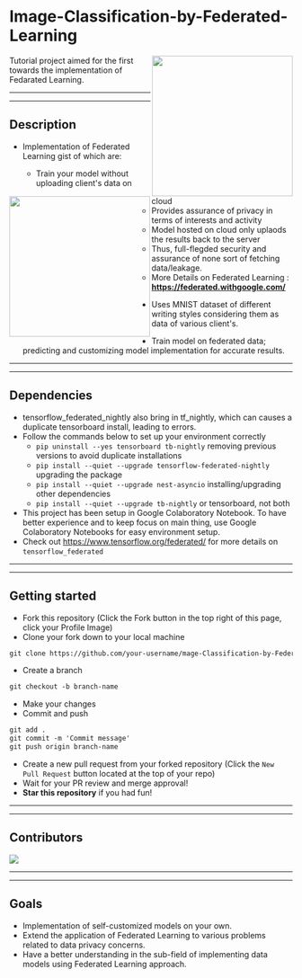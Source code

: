# Image-Classification-by-Federated-Learning
<img src="https://federated.withgoogle.com/assets/comic/panel034_2x.png" align="right" height="250px" width="250px">
Tutorial project aimed for the first towards the implementation of Fedarated Learning.

_________________________________________________________________________________________________________________________________________________________________
_________________________________________________________________________________________________________________________________________________________________

## Description
<img src="https://federated.withgoogle.com/assets/comic/panel046_2x.png" align="left" height="250px" width="250px">

- Implementation of Federated Learning gist of which are:

    - Train your model without uploading client's data on cloud
    - Provides assurance of privacy in terms of interests and activity
    - Model hosted on cloud only uplaods the results back to the server
    - Thus, full-flegded security and assurance of none sort of fetching data/leakage.
    - More Details on Federated Learning : **https://federated.withgoogle.com/**

- Uses MNIST dataset of different writing styles considering them as data of various client's.


- Train model on federated data; predicting and customizing model implementation for accurate results.
_________________________________________________________________________________________________________________________________________________________________
_________________________________________________________________________________________________________________________________________________________________

## Dependencies
- tensorflow_federated_nightly also bring in tf_nightly, which can causes a duplicate tensorboard install, leading to errors.
- Follow the commands below to set up your environment correctly
  - ```pip uninstall --yes tensorboard tb-nightly``` removing previous versions to avoid duplicate installations
  - ```pip install --quiet --upgrade tensorflow-federated-nightly``` upgrading the package
  - ```pip install --quiet --upgrade nest-asyncio``` installing/upgrading other dependencies
  - ```pip install --quiet --upgrade tb-nightly``` or tensorboard, not both
- This project has been setup in Google Colaboratory Notebook. To have better experience and to keep focus on main thing, use Google Colaboratory Notebooks for easy environment setup.
- Check out https://www.tensorflow.org/federated/ for more details on `tensorflow_federated`

_________________________________________________________________________________________________________________________________________________________________
_________________________________________________________________________________________________________________________________________________________________

## Getting started
* Fork this repository (Click the Fork button in the top right of this page, click your Profile Image)
* Clone your fork down to your local machine

```markdown
git clone https://github.com/your-username/mage-Classification-by-Federated-Learning.git
```

* Create a branch

```markdown
git checkout -b branch-name
```

* Make your changes
* Commit and push

```markdown
git add .
git commit -m 'Commit message'
git push origin branch-name
```

* Create a new pull request from your forked repository (Click the `New Pull Request` button located at the top of your repo)
* Wait for your PR review and merge approval!
* __Star this repository__ if you had fun!

_________________________________________________________________________________________________________________________________________________________________
_________________________________________________________________________________________________________________________________________________________________

## Contributors

<a href="https://github.com/paxF3E/Image-Classification-by-Federated-Learning/graphs/contributors">
  <img src="https://contrib.rocks/image?repo= paxF3E/Image-Classification-by-Federated-Learning" />
</a>

_________________________________________________________________________________________________________________________________________________________________
_________________________________________________________________________________________________________________________________________________________________

## Goals
- Implementation of self-customized models on your own.
- Extend the application of Federated Learning to various problems related to data privacy concerns.
- Have a better understanding in the sub-field of implementing data models using Federated Learning approach.
